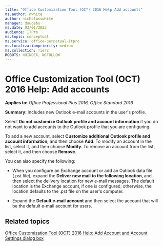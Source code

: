 ```yaml
---
title: "Office Customization Tool (OCT) 2016 Help Add accounts"
ms.author: nwhite
author: nicholasswhite
manager: dougeby
ms.date: 03/01/2023
audience: ITPro
ms.topic: conceptual
ms.service: office-perpetual-itpro
ms.localizationpriority: medium
ms.collection: Tier2
ROBOTS: NOINDEX, NOFOLLOW
---
```


# Office Customization Tool (OCT) 2016 Help: Add accounts

**Applies to:** *Office Professional Plus 2016, Office Standard 2016*

**Summary**: Includes new Outlook e-mail accounts in the user's profile.
  
Select **Do not customize Outlook profile and account information** if you do not want to add accounts to the Outlook profile that you are configuring. 
  
To add a new account, select **Customize additional Outlook profile and account information**, and then choose **Add**. To modify an account in the list, select it, and then choose **Modify**. To remove an account from the list, select it, and then choose **Remove**.
  
You can also specify the following: 
  
- When you configure an Exchange account or add an Outlook data file (.pst file), expand the **Deliver new mail to the following location**, and then select the delivery location for new e-mail messages. The default location is the Exchange account, if one is configured; otherwise, the location defaults to the .pst file on the user's computer.
    
- Expand the **Default e-mail account** and then select the account that will be the default e-mail account for users. 
    
## Related topics
[Office Customization Tool (OCT) 2016 Help: Add Account and Account Settings dialog box](oct-2016-help-add-account-and-account-settings-dialog-box.md)

